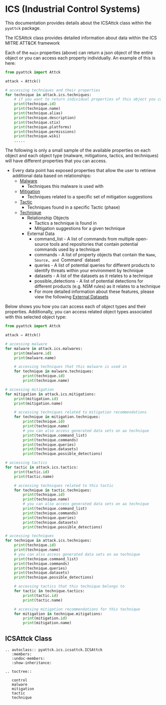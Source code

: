 # ICS (Industrial Control Systems)

This documentation provides details about the ICSAttck class within the `pyattck` package.

The ICSAttck class provides detailed information about data within the ICS MITRE ATT&CK framework

Each of the `main` properties (above) can return a json object of the entire object or you can access each property individually.  An example of this is here:

```python
from pyattck import Attck

attack = Attck()

# accessing techniques and their properties
for technique in attack.ics.techniques:
	# if you want to return individual properties of this object you call them directly
	print(technique.id)
	print(technique.name)
	print(technique.alias)
	print(technique.description)
	print(technique.stix)
	print(technique.platforms)
	print(technique.permissions)
	print(technique.wiki)
	.....
```

The following is only a small sample of the available properties on each object and each object type (malware, mitigations, tactics, and techniques) will have different properties that you can access.


* Every data point has exposed properties that allow the user to retrieve additional data based on relationships:
    * [Malware](malware.md)
        * Techniques this malware is used with
    * [Mitigation](mitigation.md)
        * Techniques related to a specific set of mitigation suggestions
    * [Tactic](tactic.md)
        * Techniques found in a specific Tactic (phase)
    * [Technique](technique.md)
        * Relationship Objects
            * Tactics a technique is found in
            * Mitigation suggestions for a given technique
        * External Data
            * command_list - A list of commands from multiple open-source tools and repositories that contain potential commands used by a technique
            * commands - A list of property objects that contain the `Name`, `Source, and `Command` dataset
            * queries - A list of potential queries for different products to identify threats within your environment by technique
            * datasets - A list of the datasets as it relates to a technique
            * possible_detections -  A list of potential detections for different products (e.g. NSM rules) as it relates to a technique
            * For more detailed information about these features, please view the following  [External Datasets](../dataset/dataset.md)


Below shows you how you can access each of object types and their properties.  Additionally, you can access related object types associated with this selected object type:

```python
from pyattck import Attck

attack = Attck()

# accessing malware
for malware in attack.ics.malwares:
    print(malware.id)
    print(malware.name)

    # accessing techniques that this malware is used in
    for technique in malware.techniques:
        print(technique.id)
        print(technique.name)

# accessing mitigation
for mitigation in attack.ics.mitigations:
    print(mitigation.id)
    print(mitigation.name)

    # accessing techniques related to mitigation recommendations
    for technique in mitigation.techniques:
        print(technique.id)
        print(technique.name)
        # you can also access generated data sets on aa technique
        print(technique.command_list)
        print(technique.commands)
        print(technique.queries)
        print(technique.datasets)
        print(technique.possible_detections)

# accessing tactics
for tactic in attack.ics.tactics:
    print(tactic.id)
    print(tactic.name)

    # accessing techniques related to this tactic
    for technique in tactic.techniques:
        print(technique.id)
        print(technique.name)
        # you can also access generated data sets on aa technique
        print(technique.command_list)
        print(technique.commands)
        print(technique.queries)
        print(technique.datasets)
        print(technique.possible_detections)

# accessing techniques
for technique in attack.ics.techniques:
    print(technique.id)
    print(technique.name)
    # you can also access generated data sets on aa technique
    print(technique.command_list)
    print(technique.commands)
    print(technique.queries)
    print(technique.datasets)
    print(technique.possible_detections)

    # accessing tactics that this technique belongs to
    for tactic in technique.tactics:
        print(tactic.id)
        print(tactic.name)

    # accessing mitigation recommendations for this technique
    for mitigation in technique.mitigations:
        print(mitigation.id)
        print(mitigation.name)
```

## ICSAttck Class

```eval_rst
.. autoclass:: pyattck.ics.icsattck.ICSAttck
   :members:
   :undoc-members:
   :show-inheritance:
```


```eval_rst
.. toctree::
   
   control
   malware
   mitigation
   tactic
   technique
```
